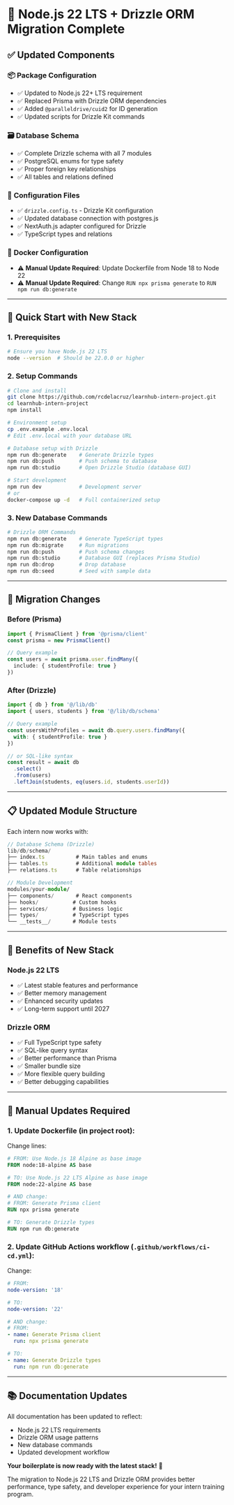 # 🔄 Node.js 22 LTS + Drizzle ORM Migration Complete

## ✅ Updated Components

### 📦 **Package Configuration**
- ✅ Updated to Node.js 22+ LTS requirement
- ✅ Replaced Prisma with Drizzle ORM dependencies
- ✅ Added `@paralleldrive/cuid2` for ID generation
- ✅ Updated scripts for Drizzle Kit commands

### 🗃️ **Database Schema**
- ✅ Complete Drizzle schema with all 7 modules
- ✅ PostgreSQL enums for type safety
- ✅ Proper foreign key relationships
- ✅ All tables and relations defined

### 🔧 **Configuration Files**
- ✅ `drizzle.config.ts` - Drizzle Kit configuration
- ✅ Updated database connection with postgres.js
- ✅ NextAuth.js adapter configured for Drizzle
- ✅ TypeScript types and relations

### 🐳 **Docker Configuration**
- ⚠️ **Manual Update Required**: Update Dockerfile from Node 18 to Node 22
- ⚠️ **Manual Update Required**: Change `RUN npx prisma generate` to `RUN npm run db:generate`

---

## 🚀 **Quick Start with New Stack**

### 1. **Prerequisites**
```bash
# Ensure you have Node.js 22 LTS
node --version  # Should be 22.0.0 or higher
```

### 2. **Setup Commands**
```bash
# Clone and install
git clone https://github.com/rcdelacruz/learnhub-intern-project.git
cd learnhub-intern-project
npm install

# Environment setup
cp .env.example .env.local
# Edit .env.local with your database URL

# Database setup with Drizzle
npm run db:generate    # Generate Drizzle types
npm run db:push        # Push schema to database
npm run db:studio      # Open Drizzle Studio (database GUI)

# Start development
npm run dev            # Development server
# or
docker-compose up -d   # Full containerized setup
```

### 3. **New Database Commands**
```bash
# Drizzle ORM Commands
npm run db:generate    # Generate TypeScript types
npm run db:migrate     # Run migrations  
npm run db:push        # Push schema changes
npm run db:studio      # Database GUI (replaces Prisma Studio)
npm run db:drop        # Drop database
npm run db:seed        # Seed with sample data
```

---

## 🔄 **Migration Changes**

### **Before (Prisma)**
```typescript
import { PrismaClient } from '@prisma/client'
const prisma = new PrismaClient()

// Query example
const users = await prisma.user.findMany({
  include: { studentProfile: true }
})
```

### **After (Drizzle)**
```typescript
import { db } from '@/lib/db'
import { users, students } from '@/lib/db/schema'

// Query example
const usersWithProfiles = await db.query.users.findMany({
  with: { studentProfile: true }
})

// or SQL-like syntax
const result = await db
  .select()
  .from(users)
  .leftJoin(students, eq(users.id, students.userId))
```

---

## 📋 **Updated Module Structure**

Each intern now works with:

```typescript
// Database Schema (Drizzle)
lib/db/schema/
├── index.ts          # Main tables and enums
├── tables.ts         # Additional module tables
├── relations.ts      # Table relationships

// Module Development
modules/your-module/
├── components/       # React components
├── hooks/           # Custom hooks
├── services/        # Business logic
├── types/           # TypeScript types
└── __tests__/       # Module tests
```

---

## 🎯 **Benefits of New Stack**

### **Node.js 22 LTS**
- ✅ Latest stable features and performance
- ✅ Better memory management
- ✅ Enhanced security updates
- ✅ Long-term support until 2027

### **Drizzle ORM**
- ✅ Full TypeScript type safety
- ✅ SQL-like query syntax
- ✅ Better performance than Prisma
- ✅ Smaller bundle size
- ✅ More flexible query building
- ✅ Better debugging capabilities

---

## 🔧 **Manual Updates Required**

### 1. **Update Dockerfile** (in project root):
Change lines:
```dockerfile
# FROM: Use Node.js 18 Alpine as base image
FROM node:18-alpine AS base

# TO: Use Node.js 22 LTS Alpine as base image  
FROM node:22-alpine AS base

# AND change:
# FROM: Generate Prisma client
RUN npx prisma generate

# TO: Generate Drizzle types
RUN npm run db:generate
```

### 2. **Update GitHub Actions workflow** (`.github/workflows/ci-cd.yml`):
Change:
```yaml
# FROM:
node-version: '18'

# TO:
node-version: '22'

# AND change:
# FROM:
- name: Generate Prisma client
  run: npx prisma generate

# TO:
- name: Generate Drizzle types
  run: npm run db:generate
```

---

## 📚 **Documentation Updates**

All documentation has been updated to reflect:
- Node.js 22 LTS requirements
- Drizzle ORM usage patterns
- New database commands
- Updated development workflow

**Your boilerplate is now ready with the latest stack!** 🎉

The migration to Node.js 22 LTS and Drizzle ORM provides better performance, type safety, and developer experience for your intern training program.